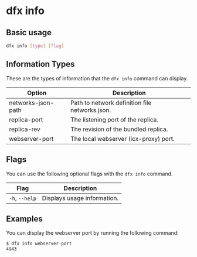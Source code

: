 # dfx info

## Basic usage

``` bash
dfx info [type] [flag]
```

## Information Types

These are the types of information that the `dfx info` command can display.

| Option              | Description                                    |
|---------------------|------------------------------------------------|
| networks-json-path  | Path to network definition file networks.json. |
| replica-port        | The listening port of the replica.             |
| replica-rev         | The revision of the bundled replica.           |
| webserver-port      | The local webserver (icx-proxy) port.          |

## Flags

You can use the following optional flags with the `dfx info` command.

| Flag              | Description |
|-------------------|-------------|
| `-h`, `--help`    | Displays usage information. |

## Examples

You can display the webserver port by running the following command:

``` bash
$ dfx info webserver-port
4943
```
